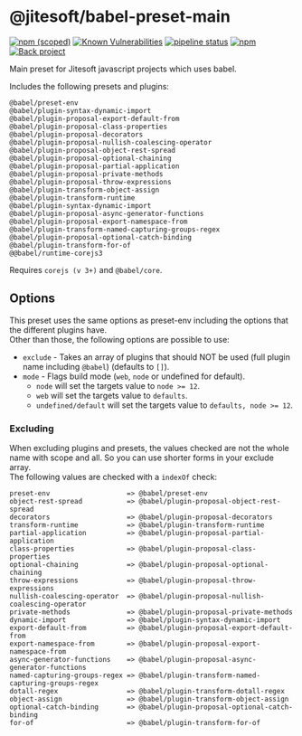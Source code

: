 # @jitesoft/babel-preset-main

[![npm (scoped)](https://img.shields.io/npm/v/@jitesoft/babel-preset-main)](https://www.npmjs.com/package/@jitesoft/babel-preset-main)
[![Known Vulnerabilities](https://dev.snyk.io/test/npm/@jitesoft/babel-preset-main/badge.svg)](https://dev.snyk.io/test/npm/@jitesoft/babel-preset-main)
[![pipeline status](https://gitlab.com/jitesoft/open-source/javascript/babel-preset-main/badges/master/pipeline.svg)](https://gitlab.com/jitesoft/open-source/javascript/babel-preset-main/commits/master)
[![npm](https://img.shields.io/npm/dt/@jitesoft/babel-preset-main)](https://www.npmjs.com/package/@jitesoft/babel-preset-main)
[![Back project](https://img.shields.io/badge/Open%20Collective-Tip%20the%20devs!-blue.svg)](https://opencollective.com/jitesoft-open-source)

Main preset for Jitesoft javascript projects which uses babel.

Includes the following presets and plugins:

```
@babel/preset-env
@babel/plugin-syntax-dynamic-import
@babel/plugin-proposal-export-default-from
@babel/plugin-proposal-class-properties
@babel/plugin-proposal-decorators
@babel/plugin-proposal-nullish-coalescing-operator
@babel/plugin-proposal-object-rest-spread
@babel/plugin-proposal-optional-chaining
@babel/plugin-proposal-partial-application
@babel/plugin-proposal-private-methods
@babel/plugin-proposal-throw-expressions
@babel/plugin-transform-object-assign
@babel/plugin-transform-runtime
@babel/plugin-syntax-dynamic-import
@babel/plugin-proposal-async-generator-functions
@babel/plugin-proposal-export-namespace-from
@babel/plugin-transform-named-capturing-groups-regex
@babel/plugin-proposal-optional-catch-binding
@babel/plugin-transform-for-of
@@babel/runtime-corejs3
```

Requires `corejs (v 3+)` and `@babel/core`.


## Options

This preset uses the same options as preset-env including the options that the different
plugins have.  
Other than those, the following options are possible to use:

* `exclude` - Takes an array of plugins that should NOT be used (full plugin name including `@babel`) (defaults to `[]`).
* `mode` - Flags build mode (`web`, `node` or undefined for default).
    * `node` will set the targets value to `node >= 12`.
    * `web` will set the targets value to `defaults`.
    * `undefined/default` will set the targets value to `defaults, node >= 12`.

### Excluding

When excluding plugins and presets, the values checked are not the whole name with scope and all. So you
can use shorter forms in your exclude array.  
The following values are checked with a `indexOf` check:

```
preset-env                   => @babel/preset-env
object-rest-spread           => @babel/plugin-proposal-object-rest-spread
decorators                   => @babel/plugin-proposal-decorators
transform-runtime            => @babel/plugin-transform-runtime
partial-application          => @babel/plugin-proposal-partial-application
class-properties             => @babel/plugin-proposal-class-properties
optional-chaining            => @babel/plugin-proposal-optional-chaining
throw-expressions            => @babel/plugin-proposal-throw-expressions
nullish-coalescing-operator  => @babel/plugin-proposal-nullish-coalescing-operator
private-methods              => @babel/plugin-proposal-private-methods
dynamic-import               => @babel/plugin-syntax-dynamic-import
export-default-from          => @babel/plugin-proposal-export-default-from
export-namespace-from        => @babel/plugin-proposal-export-namespace-from
async-generator-functions    => @babel/plugin-proposal-async-generator-functions
named-capturing-groups-regex => @babel/plugin-transform-named-capturing-groups-regex
dotall-regex                 => @babel/plugin-transform-dotall-regex
object-assign                => @babel/plugin-transform-object-assign
optional-catch-binding       => @babel/plugin-proposal-optional-catch-binding
for-of                       => @babel/plugin-transform-for-of
```
